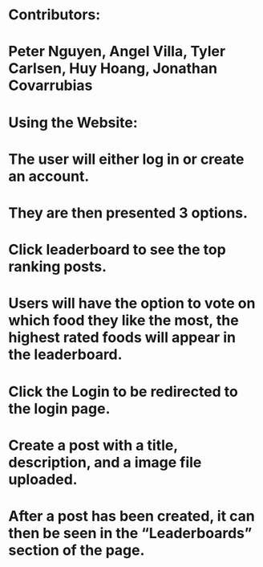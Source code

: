 # Contributors:
# Peter Nguyen, Angel Villa, Tyler Carlsen, Huy Hoang, Jonathan Covarrubias
# Using the Website: 
# The user will either log in or create an account.
# They are then presented 3 options.
# Click leaderboard to see the top ranking posts.
# Users will have the option to vote on which food they like the most, the highest rated foods will appear in the leaderboard.
# Click the Login to be redirected to the login page.
# Create a post with a title, description, and a image file uploaded.
# After a post has been created, it can then be seen in the “Leaderboards” section of the page.